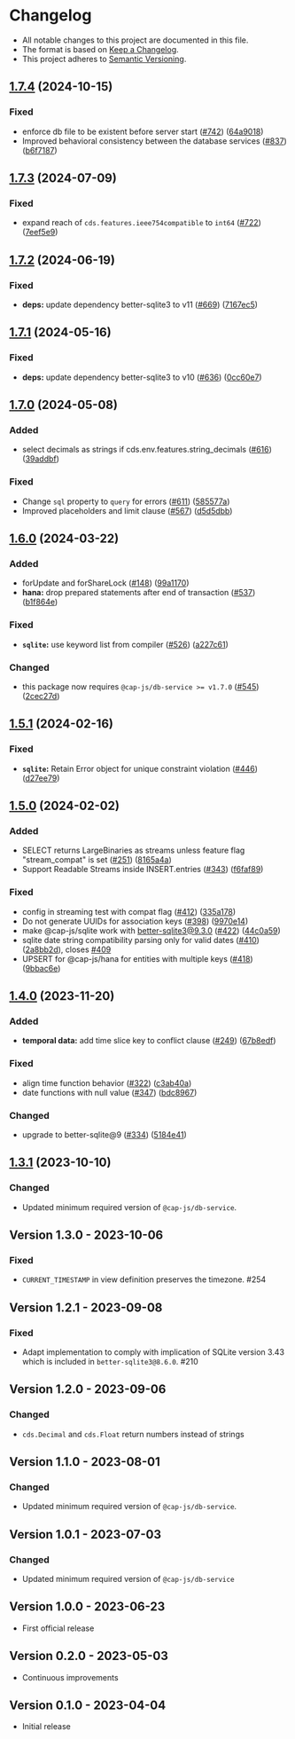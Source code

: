 # Changelog

- All notable changes to this project are documented in this file.
- The format is based on [Keep a Changelog](http://keepachangelog.com/).
- This project adheres to [Semantic Versioning](http://semver.org/).

## [1.7.4](https://github.com/cap-js/cds-dbs/compare/sqlite-v1.7.3...sqlite-v1.7.4) (2024-10-15)


### Fixed

* enforce db file to be existent before server start ([#742](https://github.com/cap-js/cds-dbs/issues/742)) ([64a9018](https://github.com/cap-js/cds-dbs/commit/64a90186aaf44b3426df2e9adbf9a1b4cf2f92b7))
* Improved behavioral consistency between the database services ([#837](https://github.com/cap-js/cds-dbs/issues/837)) ([b6f7187](https://github.com/cap-js/cds-dbs/commit/b6f718701e48dfb1c4c3d98ee016ec45930f8e7b))

## [1.7.3](https://github.com/cap-js/cds-dbs/compare/sqlite-v1.7.2...sqlite-v1.7.3) (2024-07-09)


### Fixed

* expand reach of `cds.features.ieee754compatible` to `int64` ([#722](https://github.com/cap-js/cds-dbs/issues/722)) ([7eef5e9](https://github.com/cap-js/cds-dbs/commit/7eef5e9c5ec286285b2552abd1e673175c59fdc1))

## [1.7.2](https://github.com/cap-js/cds-dbs/compare/sqlite-v1.7.1...sqlite-v1.7.2) (2024-06-19)


### Fixed

* **deps:** update dependency better-sqlite3 to v11 ([#669](https://github.com/cap-js/cds-dbs/issues/669)) ([7167ec5](https://github.com/cap-js/cds-dbs/commit/7167ec53d2e530bfa81def394acfa857e7d5b4fa))

## [1.7.1](https://github.com/cap-js/cds-dbs/compare/sqlite-v1.7.0...sqlite-v1.7.1) (2024-05-16)


### Fixed

* **deps:** update dependency better-sqlite3 to v10 ([#636](https://github.com/cap-js/cds-dbs/issues/636)) ([0cc60e7](https://github.com/cap-js/cds-dbs/commit/0cc60e72ec18e1704a07e0a9bfee5388de682ec7))

## [1.7.0](https://github.com/cap-js/cds-dbs/compare/sqlite-v1.6.0...sqlite-v1.7.0) (2024-05-08)


### Added

* select decimals as strings if cds.env.features.string_decimals ([#616](https://github.com/cap-js/cds-dbs/issues/616)) ([39addbf](https://github.com/cap-js/cds-dbs/commit/39addbfe01da757d86a4d65e62eda86e59fc9b87))


### Fixed

* Change `sql` property to `query` for errors ([#611](https://github.com/cap-js/cds-dbs/issues/611)) ([585577a](https://github.com/cap-js/cds-dbs/commit/585577a9817e7749fb71958c26c4bfa20981c663))
* Improved placeholders and limit clause ([#567](https://github.com/cap-js/cds-dbs/issues/567)) ([d5d5dbb](https://github.com/cap-js/cds-dbs/commit/d5d5dbb7219bcef6134440715cf756fdd439f076))

## [1.6.0](https://github.com/cap-js/cds-dbs/compare/sqlite-v1.5.1...sqlite-v1.6.0) (2024-03-22)


### Added

* forUpdate and forShareLock ([#148](https://github.com/cap-js/cds-dbs/issues/148)) ([99a1170](https://github.com/cap-js/cds-dbs/commit/99a1170e61de4fd0c505834c25a9c03fc34da85b))
* **hana:** drop prepared statements after end of transaction ([#537](https://github.com/cap-js/cds-dbs/issues/537)) ([b1f864e](https://github.com/cap-js/cds-dbs/commit/b1f864e0a3a0e5efacd803d3709379cab76d61cc))


### Fixed

* **`sqlite`:** use keyword list from compiler ([#526](https://github.com/cap-js/cds-dbs/issues/526)) ([a227c61](https://github.com/cap-js/cds-dbs/commit/a227c61312ba9e7d6a54944c822d5de0bb2d3f3c))

### Changed

* this package now requires `@cap-js/db-service >= v1.7.0` ([#545](https://github.com/cap-js/cds-dbs/issues/545)) ([2cec27d](https://github.com/cap-js/cds-dbs/commit/2cec27d91402804c3b2da25cc7169f0d81a7406a))

## [1.5.1](https://github.com/cap-js/cds-dbs/compare/sqlite-v1.5.0...sqlite-v1.5.1) (2024-02-16)


### Fixed

* **`sqlite`:** Retain Error object for unique constraint violation ([#446](https://github.com/cap-js/cds-dbs/issues/446)) ([d27ee79](https://github.com/cap-js/cds-dbs/commit/d27ee79b4c4eea8522bf5dd2a288638f54029567))

## [1.5.0](https://github.com/cap-js/cds-dbs/compare/sqlite-v1.4.0...sqlite-v1.5.0) (2024-02-02)


### Added

* SELECT returns LargeBinaries as streams unless feature flag "stream_compat" is set ([#251](https://github.com/cap-js/cds-dbs/issues/251)) ([8165a4a](https://github.com/cap-js/cds-dbs/commit/8165a4a3f6bb21c970668c8873f9d9c662b43780))
* Support Readable Streams inside INSERT.entries ([#343](https://github.com/cap-js/cds-dbs/issues/343)) ([f6faf89](https://github.com/cap-js/cds-dbs/commit/f6faf8955b7888479c66f1727ade65b382611c2f))


### Fixed

* config in streaming test with compat flag ([#412](https://github.com/cap-js/cds-dbs/issues/412)) ([335a178](https://github.com/cap-js/cds-dbs/commit/335a1785e216b581759f75154fef7b1b43e6ca17))
* Do not generate UUIDs for association keys ([#398](https://github.com/cap-js/cds-dbs/issues/398)) ([9970e14](https://github.com/cap-js/cds-dbs/commit/9970e14352679711a9c60807608becff05151fc4))
* make @cap-js/sqlite work with better-sqlite3@9.3.0 ([#422](https://github.com/cap-js/cds-dbs/issues/422)) ([44c0a59](https://github.com/cap-js/cds-dbs/commit/44c0a59277b14be0b81b7f80555e18377ddbfe3c))
* sqlite date string compatibility parsing only for valid dates ([#410](https://github.com/cap-js/cds-dbs/issues/410)) ([2a8bb2d](https://github.com/cap-js/cds-dbs/commit/2a8bb2d60940760c6280d8cc06100cb9087194b5)), closes [#409](https://github.com/cap-js/cds-dbs/issues/409)
* UPSERT for @cap-js/hana for entities with multiple keys ([#418](https://github.com/cap-js/cds-dbs/issues/418)) ([9bbac6e](https://github.com/cap-js/cds-dbs/commit/9bbac6ebbbddfa2f620833ce195eedeb0a79f43e))

## [1.4.0](https://github.com/cap-js/cds-dbs/compare/sqlite-v1.3.1...sqlite-v1.4.0) (2023-11-20)


### Added

* **temporal data:** add time slice key to conflict clause ([#249](https://github.com/cap-js/cds-dbs/issues/249)) ([67b8edf](https://github.com/cap-js/cds-dbs/commit/67b8edf9b7f6b0fbab0010d7c93ed03a01e103ed))


### Fixed

* align time function behavior ([#322](https://github.com/cap-js/cds-dbs/issues/322)) ([c3ab40a](https://github.com/cap-js/cds-dbs/commit/c3ab40a007c105465349dd2f612178367b8e713a))
* date functions with null value ([#347](https://github.com/cap-js/cds-dbs/issues/347)) ([bdc8967](https://github.com/cap-js/cds-dbs/commit/bdc8967f07276acdb249dec42231d432e132e0d4))


### Changed

* upgrade to better-sqlite@9 ([#334](https://github.com/cap-js/cds-dbs/issues/334)) ([5184e41](https://github.com/cap-js/cds-dbs/commit/5184e4155ccd1a2945a1fc033204e24425d70341))

## [1.3.1](https://github.com/cap-js/cds-dbs/compare/v1.3.0...v1.3.1) (2023-10-10)

### Changed

- Updated minimum required version of `@cap-js/db-service`.

## Version 1.3.0 - 2023-10-06

### Fixed

- `CURRENT_TIMESTAMP` in view definition preserves the timezone. #254 

## Version 1.2.1 - 2023-09-08

### Fixed

- Adapt implementation to comply with implication of SQLite version 3.43 which is included in `better-sqlite3@8.6.0`. #210

## Version 1.2.0 - 2023-09-06

### Changed

- `cds.Decimal` and `cds.Float` return numbers instead of strings

## Version 1.1.0 - 2023-08-01

### Changed

- Updated minimum required version of `@cap-js/db-service`.

## Version 1.0.1 - 2023-07-03

### Changed

- Updated minimum required version of `@cap-js/db-service` 

## Version 1.0.0 - 2023-06-23

- First official release

## Version 0.2.0 - 2023-05-03

- Continuous improvements

## Version 0.1.0 - 2023-04-04

- Initial release
